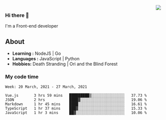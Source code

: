 <img align='right' src="https://github-readme-stats.vercel.app/api?username=strugglebak&show_icons=true">

### Hi there 👋

I'm a Front-end developer

## About

-  **Learning :** NodeJS | Go
-  **Languages :** JavaScript | Python
-  **Hobbies:** Death Stranding | Ori and the Blind Forest

### My code time

<!--START_SECTION:waka-->
```text
Week: 20 March, 2021 - 27 March, 2021

Vue.js       3 hrs 59 mins   █████████▒░░░░░░░░░░░░░░░   37.73 % 
JSON         2 hrs           ████▓░░░░░░░░░░░░░░░░░░░░   19.06 % 
Markdown     1 hr 45 mins    ████░░░░░░░░░░░░░░░░░░░░░   16.61 % 
TypeScript   1 hr 37 mins    ███▓░░░░░░░░░░░░░░░░░░░░░   15.33 % 
JavaScript   1 hr 3 mins     ██▓░░░░░░░░░░░░░░░░░░░░░░   10.06 % 
```
<!--END_SECTION:waka-->
